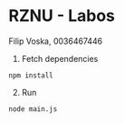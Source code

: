# RZNU - Labos
Filip Voska, 0036467446
1. Fetch dependencies
```
npm install
```
2. Run
```
node main.js
```
